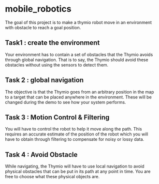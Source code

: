 # mobile_robotics

The goal of this project is to make a thymio robot move in an environment with obstacle to reach a goal position. 

## Task1 : create the environment 

Your environment has to contain a set of obstacles that the Thymio avoids through global navigation.
That is to say, the Thymio should avoid these obstacles without using the sensors to detect them. 

## Task 2 : global navigation

The objective is that the Thymio goes from an arbitrary position in the map to a target that can be placed
anywhere in the environment. These will be changed during the demo to see how your system performs. 

## Task 3 : Motion Control & Filtering

You will have to control the robot to help it move along the path. This requires an accurate estimate of the
position of the robot which you will have to obtain through filtering to compensate for noisy or lossy data. 

## Task 4 : Avoid Obstacle 

While navigating, the Thymio will have to use local navigation to avoid physical obstacles that can be put
in its path at any point in time. You are free to choose what these physical objects are. 
